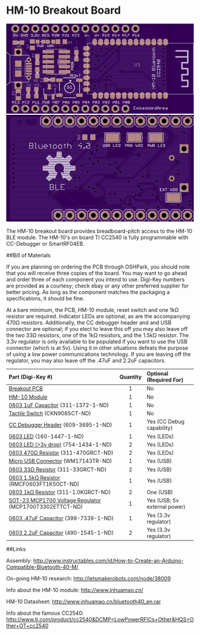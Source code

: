 HM-10 Breakout Board
====================

![Top](top.png "top")
![Bottom](bottom.png "Bottom")

The HM-10 breakout board provides breadboard-pitch access to the HM-10 BLE module. 
The HM-10's on board TI CC2540 is fully programmable with CC-Debugger or SmartRF04EB.

##Bill of Materials

If you are planning on ordering the PCB through OSHPark, you should note that you will receive three copies of the board. You may want to go ahead and order three of each component you intend to use. Digi-Key numbers are provided as a courtesy; check ebay or any other preferred supplier for better pricing. As long as the component matches the packaging a specifications, it should be fine.

At a bare minimum, the PCB, HM-10 module, reset switch and one 1kΩ resistor are required. Indicator LEDs are optional, as are the accompanying 470Ω resistors. Additionally, the CC debugger header and and USB connector are optional; if you elect to leave this off you may also leave off the two 33Ω resistors, one of the 1kΩ resistors, and the 1.5kΩ resistor. The 3.3v regulator is only available to be populated if you want to use the USB connector (which is at 5v). Using it in other situations defeats the purpose of using a low power communications technology. If you are leaving off the regulator, you may also leave off the .47uF and 2.2uF capacitors.

Part (Digi-Key #) | Quantity | Optional (Required For)
:---------------- | :-------:| :----------------------
[Breakout PCB](https://oshpark.com/shared_projects/mgt9vH1j)  | 1 | No
[HM-10 Module](http://www.fasttech.com/products/0/10004051/1292002-ti-cc2540-bluetooth-40-ble-2540-transparent-serial) | 1 | No
[0603 1uF Capacitor](http://www.digikey.com/product-detail/en/CC0603ZRY5V7BB105/311-1372-1-ND/2103156) (311-1372-1-ND) | 1 | No
[Tactile Switch](http://www.digikey.com/product-detail/en/PTS645SH50SMTR92%20LFS/CKN9085CT-ND/1146817) (CKN9085CT-ND) | 1 | No
[CC Debugger Header](http://www.digikey.com/product-detail/en/20021121-00010C4LF/609-3695-1-ND/2209147) (609-3695-1-ND)  | 1 | Yes (CC Debug capability)
[0603 LED](http://www.digikey.com/product-detail/en/LTST-C191KRKT/160-1447-1-ND/386836) (160-1447-1-ND) | 1 | Yes (LEDs)
[0603 LED (>3v drop)](http://www.digikey.com/product-detail/en/APT1608QBC%2FD/754-1434-1-ND/2163792) (754-1434-1-ND) | 2 | Yes (LEDs)
[0603 470Ω Resistor](http://www.digikey.com/product-detail/en/RC0603JR-07470RL/311-470GRCT-ND/729738) (311-470GRCT-ND)| 2 | Yes (LEDs)
[Micro USB Connector](http://www.digikey.com/product-detail/en/0475890001/WM17143TR-ND/1832253) (WM17143TR-ND) | 1 | Yes (USB)
[0603 33Ω Resistor](http://www.digikey.com/product-detail/en/RC0603JR-0733RL/311-33GRCT-ND/729718) (311-33GRCT-ND) | 2 | Yes (USB)
[0603 1.5kΩ Resistor](http://www.digikey.com/product-detail/en/RMCF0603FT1K50/RMCF0603FT1K50CT-ND/1943003) (RMCF0603FT1K50CT-ND) | 1 | Yes (USB)
[0603 1kΩ Resistor](http://www.digikey.com/product-detail/en/RC0603JR-071KL/311-1.0KGRCT-ND/729624) (311-1.0KGRCT-ND) | 2 | One (USB)
[SOT-23 MCP1700 Voltage Regulator](http://www.digikey.com/product-detail/en/MCP1700T-3302E%2FTT/MCP1700T3302ETTCT-ND/652677) (MCP1700T3302ETTCT-ND) | 1 | Yes (USB; 5v external power)
[0603 .47uF Capacitor](http://www.digikey.com/product-detail/en/C0603C474J4RACTU/399-7339-1-ND/3316954) (399-7339-1-ND) | 1 | Yes (3.3v regulator)
[0603 2.2uF Capacitor](http://www.digikey.com/product-detail/en/GRM188R61A225KE34D/490-1545-1-ND/587767) (490-1545-1-ND) | 2 | Yes (3.3v regulator) 

##Links

Assembly: http://www.instructables.com/id/How-to-Create-an-Arduino-Compatible-Bluetooth-40-M/

On-going HM-10 research: http://letsmakerobots.com/node/38009

Info about the HM-10 module: http://www.jnhuamao.cn/

HM-10 Datasheet:  http://www.jnhuamao.cn/bluetooth40_en.rar

Info about the famous CC2540: http://www.ti.com/product/cc2540&DCMP=LowPowerRFICs+Other&HQS=Other+OT+cc2540